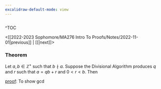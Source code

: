 ```yaml
---
excalidraw-default-mode: view
---
```



```toc

```

^TOC

<[[2022-2023 Sophomore/MA276 Intro To Proofs/Notes/2022-11-01|previous]] | [[|next]]>

### Theorem

 Let $a,b \in \mathbb{Z}^+$ such that $b\nmid a.$ Suppose the Divisional Algorithm produces $q$ and $r$ such that $a = qb+r$ and $0<r<b.$ Then 

<u>proof</u>: To show $\text{gcd}$
